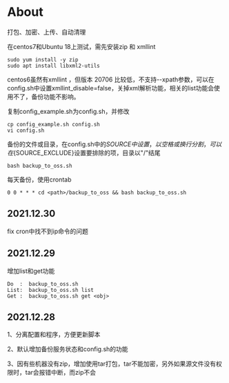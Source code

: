 # About

打包、加密、上传、自动清理

在centos7和Ubuntu 18上测试，需先安装zip 和 xmllint

```
sudo yum install -y zip
sudo apt install libxml2-utils
```

centos6虽然有xmllint ，但版本 20706 比较低，不支持--xpath参数，可以在config.sh中设置xmllint_disable=false，关掉xml解析功能，相关的list功能会使用不了，备份功能不影响。



复制config_example.sh为config.sh，并修改

```
cp config_example.sh config.sh
vi config.sh
```



备份的文件或目录，在config.sh中的${SOURCE}中设置，以空格或换行分割，可以在${SOURCE_EXCLUDE}设置要排除的项，目录以"/"结尾

```
bash backup_to_oss.sh
```



每天备份，使用crontab

```
0 0 * * * cd <path>/backup_to_oss && bash backup_to_oss.sh
```



## 2021.12.30

fix cron中找不到ip命令的问题



## 2021.12.29

增加list和get功能

```
Do  :  backup_to_oss.sh
List:  backup_to_oss.sh list
Get :  backup_to_oss.sh get <obj>
```



## 2021.12.28

1、分离配置和程序，方便更新脚本

2、默认增加备份服务状态和config.sh的功能

3、因有些机器没有zip，增加使用tar打包，tar不能加密，另外如果源文件没有权限时，tar会报错中断，而zip不会